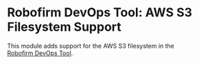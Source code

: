 Robofirm DevOps Tool: AWS S3 Filesystem Support
===============================================

This module adds support for the AWS S3 filesystem in the   
[Robofirm DevOps Tool](https://bitbucket.org/robofirm/robofirm-devops).
